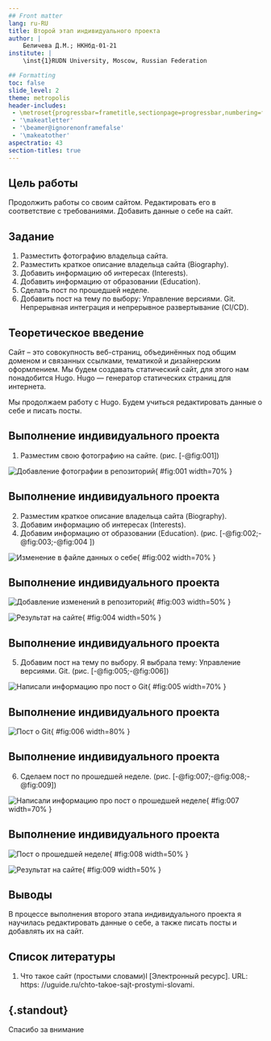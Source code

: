 ```yaml
---
## Front matter
lang: ru-RU
title: Второй этап индивидуального проекта
author: |
	Беличева Д.М.; НКНбд-01-21
institute: |
	\inst{1}RUDN University, Moscow, Russian Federation

## Formatting
toc: false
slide_level: 2
theme: metropolis
header-includes: 
 - \metroset{progressbar=frametitle,sectionpage=progressbar,numbering=fraction}
 - '\makeatletter'
 - '\beamer@ignorenonframefalse'
 - '\makeatother'
aspectratio: 43
section-titles: true
---
```


## Цель работы

Продолжить работы со своим сайтом. Редактировать его в соответствие с требованиями. Добавить данные о себе на сайт.

## Задание

1. Разместить фотографию владельца сайта.
2. Разместить краткое описание владельца сайта (Biography).
3. Добавить информацию об интересах (Interests).
4. Добавить информацию от образовании (Education).
5. Сделать пост по прошедшей неделе.
6. Добавить пост на тему по выбору:
Управление версиями. Git.
Непрерывная интеграция и непрерывное развертывание (CI/CD).


## Теоретическое введение

Сайт – это совокупность веб-страниц, объединённых под общим доменом и связанных ссылками, тематикой и дизайнерским оформлением. Мы будем создавать статический сайт, для этого нам понадобится Hugo.
Hugo — генератор статических страниц для интернета.

Мы продолжаем работу с Hugo. Будем учиться редактировать данные о себе и писать посты. 

## Выполнение индивидуального проекта

1. Разместим свою фотографию на сайте. (рис. [-@fig:001])

![Добавление фотографии в репозиторий](image/1.png){ #fig:001 width=70% }

## Выполнение индивидуального проекта

2. Разместим краткое описание владельца сайта (Biography).
3. Добавим информацию об интересах (Interests).
4. Добавим информацию от образовании (Education). (рис. [-@fig:002;-@fig:003;-@fig:004 ])

![Изменение в файле данных о себе](image/2.png){ #fig:002 width=70% }

## Выполнение индивидуального проекта

![Добавление изменений в репозиторий](image/3.png){ #fig:003 width=50% }

![Результат на сайте](image/4.png){ #fig:004 width=50% }

## Выполнение индивидуального проекта

5. Добавим пост на тему по выбору. Я выбрала тему: Управление версиями. Git. (рис. [-@fig:005;-@fig:006])

![Написали информацию про пост о Git](image/5.png){ #fig:005 width=70% }

## Выполнение индивидуального проекта


![Пост о Git](image/6.png){ #fig:006 width=80% }

## Выполнение индивидуального проекта

6. Сделаем пост по прошедшей неделе. (рис. [-@fig:007;-@fig:008;-@fig:009])

![Написали информацию про пост о прошедшей неделе](image/7.png){ #fig:007 width=70% }

## Выполнение индивидуального проекта

![Пост о прошедшей неделе](image/8.png){ #fig:008 width=50% }

![Результат на сайте](image/9.png){ #fig:009 width=50% }

## Выводы

В процессе выполнения второго этапа индивидуального проекта я научилась редактировать данные о себе, а также писать посты и добавлять их на сайт.

## Список литературы

1. Что такое сайт (простыми словами)l [Электронный ресурс]. URL: https: //uguide.ru/chto-takoe-sajt-prostymi-slovami.

## {.standout}

Спасибо за внимание
